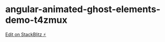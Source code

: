 # angular-animated-ghost-elements-demo-t4zmux

[Edit on StackBlitz ⚡️](https://stackblitz.com/edit/angular-animated-ghost-elements-demo-t4zmux)